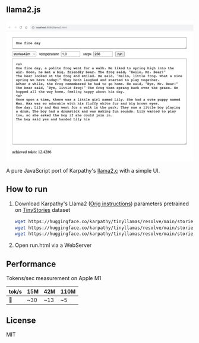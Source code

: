 ## llama2.js

<p align="center">
  <img src="assets/llama2js.jpg" width="800" alt="llama2.js">
</p>

A pure JavaScript port of Karpathy's [llama2.c](https://github.com/karpathy/llama2.c) with a simple UI.

## How to run
1. Download Karpathy's Llama2 ([Orig instructions](https://github.com/karpathy/llama2.c#feel-the-magic)) parameters pretrained on [TinyStories](https://huggingface.co/datasets/roneneldan/TinyStories) dataset 

    ```bash
    wget https://huggingface.co/karpathy/tinyllamas/resolve/main/stories15M.bin
    wget https://huggingface.co/karpathy/tinyllamas/resolve/main/stories42M.bin
    wget https://huggingface.co/karpathy/tinyllamas/resolve/main/stories110M.bin
    ```
2. Open run.html via a WebServer

## Performance

Tokens/sec measurement on Apple M1

|    tok/s   | 15M | 42M | 110M |
|-------|-----|-----|-----|
| 🐢 |  ~30|   ~13   | ~5 |


## License
MIT
